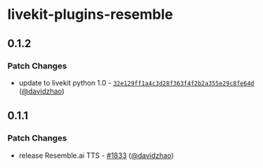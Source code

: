 # livekit-plugins-resemble

## 0.1.2

### Patch Changes

- update to livekit python 1.0 - [`32e129ff1a4c3d28f363f4f2b2a355e29c8fe64d`](https://github.com/livekit/agents/commit/32e129ff1a4c3d28f363f4f2b2a355e29c8fe64d) ([@davidzhao](https://github.com/davidzhao))

## 0.1.1

### Patch Changes

- release Resemble.ai TTS - [#1833](https://github.com/livekit/agents/pull/1833) ([@davidzhao](https://github.com/davidzhao))
